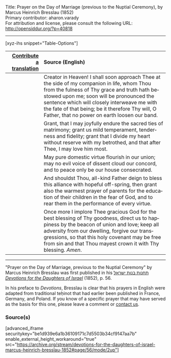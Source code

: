 <html>
<head></head>
<body>
Title: Prayer on the Day of Marriage (previous to the Nuptial Ceremony), by Marcus Heinrich Bresslau (1852)<br />
Primary contributor: aharon.varady<br />
For attribution and license, please consult the following URL: <a href="http://opensiddur.org/?p=40818">http://opensiddur.org/?p=40818</a>
<p />
<hr />

[xyz-ihs snippet="Table-Options"]<table style="margin-left: auto; margin-right: auto;" class="draggable">
<thead><tr><th id="x" style="text-align: right;"><a href="/translate/" target="_blank" rel="noopener">Contribute a translation</a></th><th style="text-align: left;">Source (English)</th></tr></thead>
<tbody>
<tr><td style="vertical-align:top;">
<div class="liturgy" lang="he">

</span></div></td>
 
<td style="vertical-align:top;">
<div class="english" lang="en">
Creator in Heaven! 
I shall soon approach Thee at the side of my companion in life, 
whom Thou from the fulness of Thy grace and truth hath bestowed upon me; 
soon will be pronounced the sentence 
which will closely interweave me with the fate of that being; 
be it therefore Thy will, O Father, 
that no power on earth loosen our band. 
</div></td></tr>


<tr><td style="vertical-align:top;">
<div class="liturgy" lang="he">

</span></div></td>
 
<td style="vertical-align:top;">
<div class="english" lang="en">
Grant, that I may joyfully endure the sacred ties of matrimony; 
grant us mild temperament, tenderness and fidelity; 
grant that I divide my heart without reserve with my betrothed, 
and that after Thee, I may love him most. 
</div></td></tr>


<tr><td style="vertical-align:top;">
<div class="liturgy" lang="he">

</span></div></td>
 
<td style="vertical-align:top;">
<div class="english" lang="en">
May pure domestic virtue flourish in our union; 
may no evil voice of dissent cloud our concord, 
and to peace only be our house consecrated. 
</div></td></tr>


<tr><td style="vertical-align:top;">
<div class="liturgy" lang="he">

</span></div></td>
 
<td style="vertical-align:top;">
<div class="english" lang="en">
And shouldst Thou, all-kind Father 
deign to bless this alliance with hopeful off-spring, 
then grant also the warmest prayer of parents 
for the education of their children in the fear of God, 
and to rear them in the performance of every virtue. 
</div></td></tr>


<tr><td style="vertical-align:top;">
<div class="liturgy" lang="he">

</span></div></td>
 
<td style="vertical-align:top;">
<div class="english" lang="en">
Once more I implore Thee gracious God 
for the best blessing of Thy goodness, 
direct us to happiness by the beacon of union and love; 
keep all adversity from our dwelling, 
forgive our transgressions, 
so that this holy covenant may be free from sin 
and that Thou mayest crown it with Thy blessing. 
<em>Amen</em>. 
</div></td></tr>
</tbody></table>

<hr />

"Prayer on the Day of Marriage, previous to the Nuptial Ceremony" by Marcus Heinrich Bresslau was first published in his <a href="/?p=32040">תחנות בנות ישראל <em>Devotions for the Daughters of Israel</em></a> (1852), p. 56. 

In his preface to <em>Devotions</em>, Bresslau is clear that his prayers in English were adapted from traditional teḥinot that had earlier been published in France, Germany, and Poland. If you know of a specific prayer that may have served as the basis for this one, please leave a comment or <a href="/contact/">contact us</a>.

<h3>Source(s)</h3>

[advanced_iframe securitykey="be1d939e6a1b36109171c7d5503b34cf9147aa7b" enable_external_height_workaround="true" src="https://archive.org/stream/devotions-for-the-daughters-of-israel-marcus-heinrich-bresslau-1852#page/56/mode/2up"]

&nbsp;
</body>
</html>